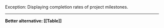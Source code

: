 Exception: Displaying completion rates of project milestones.

---

**Better alternative: [[Table]]**